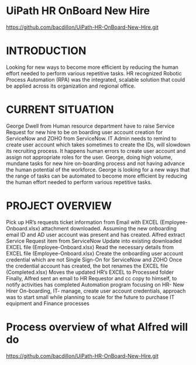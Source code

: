 # UiPath HR OnBoard New Hire

https://github.com/bacdillon/UiPath-HR-OnBoard-New-Hire.git

# INTRODUCTION

Looking for new ways to become more efficient by reducing the human effort needed to perform various repetitive tasks.
HR recognized Robotic Process Automation (RPA) was the integrated, scalable solution that could be applied across its organization and regional office.

# CURRENT SITUATION

George Dwell from Human resource department have to raise Service Request for new hire  to be on boarding user account creation for ServiceNow and ZOHO from ServiceNow.
IT Admin needs to remind to create user account which takes sometimes to create the IDs, will slowdown its recruiting process.
It happens human errors to create user account and assign not appropriate roles for the user.
George, doing high volume, mundane tasks for new hire on-boarding process and not having advance the human potential of the workforce.
George is looking for a new ways that the range of tasks can be automated to become more efficient by reducing the human effort needed to perform various repetitive tasks.

# PROJECT OVERVIEW

Pick up HR’s requests ticket information from Email with EXCEL (Employee-Onboard.xlsx) attachment downloaded. 
Assuming the new onboarding email ID and AD user account was present and has created. 
Alfred extract Service Request item from ServiceNow
Update into existing downloaded EXCEL file (Employee-Onboard.xlsx) 
Read the necessary details from EXCEL file (Employee-Onboard.xlsx) 
Create the onboarding user account credential which are not Single Sign-On for ServiceNow and ZOHO
Once the credential account has created, the bot renames the EXCEL file (Completed.xlsx) 
Moves the updated HR’s EXCEL to Processed folder
Finally, Alfred sent an email to HR Requestor and cc copy to himself, to notify activities has completed
Automation program focusing on HR- New Hirer On-boarding, IT- manage, create user account credentials, approach was to start small while planning to scale for the future to purchase IT equipment and Finance processes

# Process overview of what Alfred will do

https://github.com/bacdillon/UiPath-HR-OnBoard-New-Hire.git
